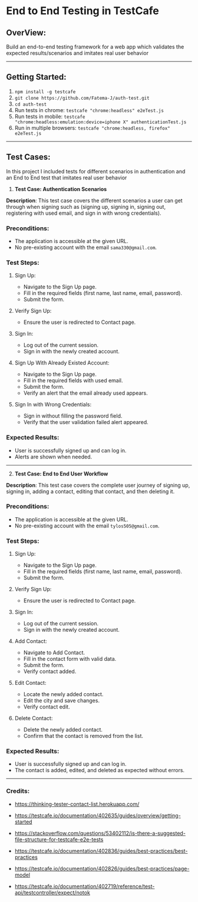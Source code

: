 # End to End Testing in TestCafe


## OverView:
Build an end-to-end testing framework for a web app which validates the expected results/scenarios and imitates real user behavior

---
## Getting Started:
1. `npm install -g testcafe`
2. `git clone https://github.com/Fatema-J/auth-test.git`
3. `cd auth-test`
4. Run tests in chrome: `testcafe "chrome:headless" e2eTest.js`
5. Run tests in mobile: `testcafe "chrome:headless:emulation:device=iphone X" authenticationTest.js   `
6. Run in multiple browsers: `testcafe "chrome:headless, firefox" e2eTest.js`



---

## Test Cases:
In this project I included tests for different scenarios in authentication and an End to End test that imitates real user behavior

1. **Test Case: Authentication Scenarios** 

**Description**:
This test case covers the different scenarios a user can get through when signing such as (signing up, signing in, signing out, registering with used email, and sign in with wrong credentials).

### Preconditions:
- The application is accessible at the given URL.
- No pre-existing account with the email `sama330@gmail.com`.

### Test Steps:
1. Sign Up:
   - Navigate to the Sign Up page.
   - Fill in the required fields (first name, last name, email, password).
   - Submit the form.
   
2. Verify Sign Up:
   - Ensure the user is redirected to Contact page.

3. Sign In:
   - Log out of the current session.
   - Sign in with the newly created account.

4. Sign Up With Already Existed Account:
   - Navigate to the Sign Up page.
   - Fill in the required fields with used email.
   - Submit the form.
   - Verify an alert that the email already used appears.

5. Sign In with Wrong Credentials:
   - Sign in without filling the password field.
   - Verify that the user validation failed alert appeared.

### Expected Results:
- User is successfully signed up and can log in.
- Alerts are shown when needed.


---
2. **Test Case: End to End User Workflow**

**Description**:
This test case covers the complete user journey of signing up, signing in, adding a contact, editing that contact, and then deleting it.

### Preconditions:
- The application is accessible at the given URL.
- No pre-existing account with the email `tylos505@gmail.com`.

### Test Steps:
1. Sign Up:
   - Navigate to the Sign Up page.
   - Fill in the required fields (first name, last name, email, password).
   - Submit the form.
   
2. Verify Sign Up:
   - Ensure the user is redirected to Contact page.

3. Sign In:
   - Log out of the current session.
   - Sign in with the newly created account.

4. Add Contact:
   - Navigate to Add Contact.
   - Fill in the contact form with valid data.
   - Submit the form.
   - Verify contact added.

5. Edit Contact:
   - Locate the newly added contact.
   - Edit the city and save changes.
   - Verify contact edit.

7. Delete Contact:
   - Delete the newly added contact.
   - Confirm that the contact is removed from the list.

### Expected Results:
- User is successfully signed up and can log in.
- The contact is added, edited, and deleted as expected without errors.


---

### Credits:
- https://thinking-tester-contact-list.herokuapp.com/

- https://testcafe.io/documentation/402635/guides/overview/getting-started

- https://stackoverflow.com/questions/53402112/is-there-a-suggested-file-structure-for-testcafe-e2e-tests

- https://testcafe.io/documentation/402836/guides/best-practices/best-practices

- https://testcafe.io/documentation/402826/guides/best-practices/page-model

- https://testcafe.io/documentation/402719/reference/test-api/testcontroller/expect/notok
